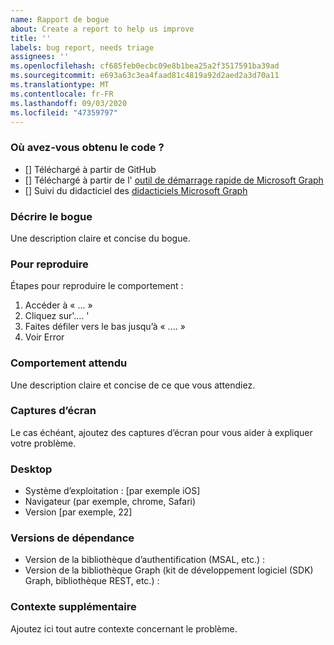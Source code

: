 ```yaml
---
name: Rapport de bogue
about: Create a report to help us improve
title: ''
labels: bug report, needs triage
assignees: ''
ms.openlocfilehash: cf685feb0ecbc09e8b1bea25a2f3517591ba39ad
ms.sourcegitcommit: e693a63c3ea4faad81c4819a92d2aed2a3d70a11
ms.translationtype: MT
ms.contentlocale: fr-FR
ms.lasthandoff: 09/03/2020
ms.locfileid: "47359797"
---
```

### <a name="where-did-you-get-the-code"></a>Où avez-vous obtenu le code ?

- [] Téléchargé à partir de GitHub
- [] Téléchargé à partir de l' [outil de démarrage rapide de Microsoft Graph](https://developer.microsoft.com/graph/quick-start)
- [] Suivi du didacticiel des [didacticiels Microsoft Graph](https://docs.microsoft.com/graph/tutorials)

### <a name="describe-the-bug"></a>Décrire le bogue

Une description claire et concise du bogue.

### <a name="to-reproduce"></a>Pour reproduire

Étapes pour reproduire le comportement :

1. Accéder à « ... »
1. Cliquez sur'.... '
1. Faites défiler vers le bas jusqu’à « .... »
1. Voir Error

### <a name="expected-behavior"></a>Comportement attendu

Une description claire et concise de ce que vous attendiez.

### <a name="screenshots"></a>Captures d’écran

Le cas échéant, ajoutez des captures d’écran pour vous aider à expliquer votre problème.

### <a name="desktop"></a>Desktop

- Système d’exploitation : [par exemple iOS]
- Navigateur (par exemple, chrome, Safari)
- Version [par exemple, 22]

### <a name="dependency-versions"></a>Versions de dépendance

- Version de la bibliothèque d’authentification (MSAL, etc.) :
- Version de la bibliothèque Graph (kit de développement logiciel (SDK) Graph, bibliothèque REST, etc.) :

### <a name="additional-context"></a>Contexte supplémentaire

Ajoutez ici tout autre contexte concernant le problème.
